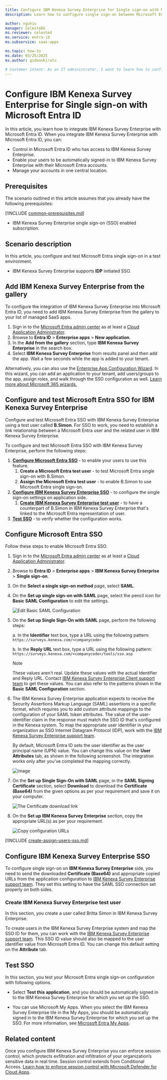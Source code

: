 ```yaml
---
title: Configure IBM Kenexa Survey Enterprise for Single sign-on with Microsoft Entra ID
description: Learn how to configure single sign-on between Microsoft Entra ID and IBM Kenexa Survey Enterprise.

author: nguhiu
manager: CelesteDG
ms.reviewer: celested
ms.service: entra-id
ms.subservice: saas-apps

ms.topic: how-to
ms.date: 03/25/2025
ms.author: gideonkiratu

# Customer intent: As an IT administrator, I want to learn how to configure single sign-on between Microsoft Entra ID and IBM Kenexa Survey Enterprise so that I can control who has access to IBM Kenexa Survey Enterprise, enable automatic sign-in with Microsoft Entra accounts, and manage my accounts in one central location.
---
```

# Configure IBM Kenexa Survey Enterprise for Single sign-on with Microsoft Entra ID

In this article,  you learn how to integrate IBM Kenexa Survey Enterprise with Microsoft Entra ID. When you integrate IBM Kenexa Survey Enterprise with Microsoft Entra ID, you can:

* Control in Microsoft Entra ID who has access to IBM Kenexa Survey Enterprise.
* Enable your users to be automatically signed-in to IBM Kenexa Survey Enterprise with their Microsoft Entra accounts.
* Manage your accounts in one central location.

## Prerequisites
The scenario outlined in this article assumes that you already have the following prerequisites:

[!INCLUDE [common-prerequisites.md](~/identity/saas-apps/includes/common-prerequisites.md)]
* IBM Kenexa Survey Enterprise single sign-on (SSO) enabled subscription.

## Scenario description

In this article,  you configure and test Microsoft Entra single sign-on in a test environment.

* IBM Kenexa Survey Enterprise supports **IDP** initiated SSO.

## Add IBM Kenexa Survey Enterprise from the gallery

To configure the integration of IBM Kenexa Survey Enterprise into Microsoft Entra ID, you need to add IBM Kenexa Survey Enterprise from the gallery to your list of managed SaaS apps.

1. Sign in to the [Microsoft Entra admin center](https://entra.microsoft.com) as at least a [Cloud Application Administrator](~/identity/role-based-access-control/permissions-reference.md#cloud-application-administrator).
1. Browse to **Entra ID** > **Enterprise apps** > **New application**.
1. In the **Add from the gallery** section, type **IBM Kenexa Survey Enterprise** in the search box.
1. Select **IBM Kenexa Survey Enterprise** from results panel and then add the app. Wait a few seconds while the app is added to your tenant.

 Alternatively, you can also use the [Enterprise App Configuration Wizard](https://portal.office.com/AdminPortal/home?Q=Docs#/azureadappintegration). In this wizard, you can add an application to your tenant, add users/groups to the app, assign roles, and walk through the SSO configuration as well. [Learn more about Microsoft 365 wizards.](/microsoft-365/admin/misc/azure-ad-setup-guides)

<a name='configure-and-test-azure-ad-sso-for-ibm-kenexa-survey-enterprise'></a>

## Configure and test Microsoft Entra SSO for IBM Kenexa Survey Enterprise

Configure and test Microsoft Entra SSO with IBM Kenexa Survey Enterprise using a test user called **B.Simon**. For SSO to work, you need to establish a link relationship between a Microsoft Entra user and the related user in IBM Kenexa Survey Enterprise.

To configure and test Microsoft Entra SSO with IBM Kenexa Survey Enterprise, perform the following steps:

1. **[Configure Microsoft Entra SSO](#configure-azure-ad-sso)** - to enable your users to use this feature.
    1. **Create a Microsoft Entra test user** - to test Microsoft Entra single sign-on with B.Simon.
    1. **Assign the Microsoft Entra test user** - to enable B.Simon to use Microsoft Entra single sign-on.
1. **[Configure IBM Kenexa Survey Enterprise SSO](#configure-ibm-kenexa-survey-enterprise-sso)** - to configure the single sign-on settings on application side.
    1. **[Create IBM Kenexa Survey Enterprise test user](#create-ibm-kenexa-survey-enterprise-test-user)** - to have a counterpart of B.Simon in IBM Kenexa Survey Enterprise that's linked to the Microsoft Entra representation of user.
1. **[Test SSO](#test-sso)** - to verify whether the configuration works.

<a name='configure-azure-ad-sso'></a>

## Configure Microsoft Entra SSO

Follow these steps to enable Microsoft Entra SSO.

1. Sign in to the [Microsoft Entra admin center](https://entra.microsoft.com) as at least a [Cloud Application Administrator](~/identity/role-based-access-control/permissions-reference.md#cloud-application-administrator).
1. Browse to **Entra ID** > **Enterprise apps** > **IBM Kenexa Survey Enterprise** > **Single sign-on**.
1. On the **Select a single sign-on method** page, select **SAML**.
1. On the **Set up single sign-on with SAML** page, select the pencil icon for **Basic SAML Configuration** to edit the settings.

   ![Edit Basic SAML Configuration](common/edit-urls.png)

1. On the **Set up Single Sign-On with SAML** page, perform the following steps:

    a. In the **Identifier** text box, type a URL using the following pattern:
    `https://surveys.kenexa.com/<companycode>`

    b. In the **Reply URL** text box, type a URL using the following pattern:
    `https://surveys.kenexa.com/<companycode>/tools/sso.asp`

	> [!NOTE]
	> These values aren't real. Update these values with the actual Identifier and Reply URL. Contact [IBM Kenexa Survey Enterprise Client support team](https://www.ibm.com/support/home/?lnk=fcw) to get these values. You can also refer to the patterns shown in the **Basic SAML Configuration** section.

5. The IBM Kenexa Survey Enterprise application expects to receive the Security Assertions Markup Language (SAML) assertions in a specific format, which requires you to add custom attribute mappings to the configuration of your SAML token attributes. The value of the user-identifier claim in the response must match the SSO ID that's configured in the Kenexa system. To map the appropriate user identifier in your organization as SSO Internet Datagram Protocol (IDP), work with the [IBM Kenexa Survey Enterprise support team](https://www.ibm.com/support/home/?lnk=fcw).

	By default, Microsoft Entra ID sets the user identifier as the user principal name (UPN) value. You can change this value on the **User Attributes** tab, as shown in the following screenshot. The integration works only after you've completed the mapping correctly.

	![image](common/edit-attribute.png)

6. On the **Set up Single Sign-On with SAML** page, in the **SAML Signing Certificate** section, select **Download** to download the **Certificate (Base64)** from the given options as per your requirement and save it on your computer.

	![The Certificate download link](common/certificatebase64.png)

7. On the **Set up IBM Kenexa Survey Enterprise** section, copy the appropriate URL(s) as per your requirement.

	![Copy configuration URLs](common/copy-configuration-urls.png)

<a name='create-an-azure-ad-test-user'></a>

[!INCLUDE [create-assign-users-sso.md](~/identity/saas-apps/includes/create-assign-users-sso.md)]

## Configure IBM Kenexa Survey Enterprise SSO

To configure single sign-on on **IBM Kenexa Survey Enterprise** side, you need to send the downloaded **Certificate (Base64)** and appropriate copied URLs from the application configuration to [IBM Kenexa Survey Enterprise support team](https://www.ibm.com/support/home/?lnk=fcw). They set this setting to have the SAML SSO connection set properly on both sides.

### Create IBM Kenexa Survey Enterprise test user

In this section, you create a user called Britta Simon in IBM Kenexa Survey Enterprise.

To create users in the IBM Kenexa Survey Enterprise system and map the SSO ID for them, you can work with the [IBM Kenexa Survey Enterprise support team](https://www.ibm.com/support/home/?lnk=fcw). This SSO ID value should also be mapped to the user identifier value from Microsoft Entra ID. You can change this default setting on the **Attribute** tab.

## Test SSO

In this section, you test your Microsoft Entra single sign-on configuration with following options.

* Select **Test this application**, and you should be automatically signed in to the IBM Kenexa Survey Enterprise for which you set up the SSO.

* You can use Microsoft My Apps. When you select the IBM Kenexa Survey Enterprise tile in the My Apps, you should be automatically signed in to the IBM Kenexa Survey Enterprise for which you set up the SSO. For more information, see [Microsoft Entra My Apps](/azure/active-directory/manage-apps/end-user-experiences#azure-ad-my-apps).

## Related content

Once you configure IBM Kenexa Survey Enterprise you can enforce session control, which protects exfiltration and infiltration of your organization’s sensitive data in real time. Session control extends from Conditional Access. [Learn how to enforce session control with Microsoft Defender for Cloud Apps](/cloud-app-security/proxy-deployment-aad).
